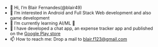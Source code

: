 - 👋 Hi, I’m Blair Fernandes(@blair49)
- 👀 I’m interested in Android and Full Stack Web development and also game development
- 🌱 I’m currently learning AI/ML 🤖
-  🚀 I have developed a chat app, an expense tracker app and published on the [Google Play store](https://play.google.com/store/apps/details?id=com.blairfernandes.sixjarsexpensetracker)
- 📫 How to reach me: Drop a mail to blair.f123@gmail.com

<!---
blair49/blair49 is a ✨ special ✨ repository because its `README.md` (this file) appears on your GitHub profile.
You can click the Preview link to take a look at your changes.
--->
